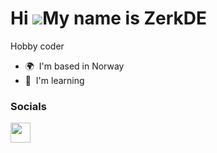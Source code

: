 Hi ![](https://user-images.githubusercontent.com/18350557/176309783-0785949b-9127-417c-8b55-ab5a4333674e.gif)My name is ZerkDE
==============================================================================================================================

Hobby coder

* 🌍  I'm based in Norway
* 🧠  I'm learning 

### Socials

<p align="left"> <a href="https://www.github.com/ZerkDE" target="_blank" rel="noreferrer"> <picture> <source media="(prefers-color-scheme: dark)" srcset="https://raw.githubusercontent.com/danielcranney/readme-generator/main/public/icons/socials/github-dark.svg" /> <source media="(prefers-color-scheme: light)" srcset="https://raw.githubusercontent.com/danielcranney/readme-generator/main/public/icons/socials/github.svg" /> <img src="https://raw.githubusercontent.com/danielcranney/readme-generator/main/public/icons/socials/github.svg" width="32" height="32" /> </picture> </a></p>
